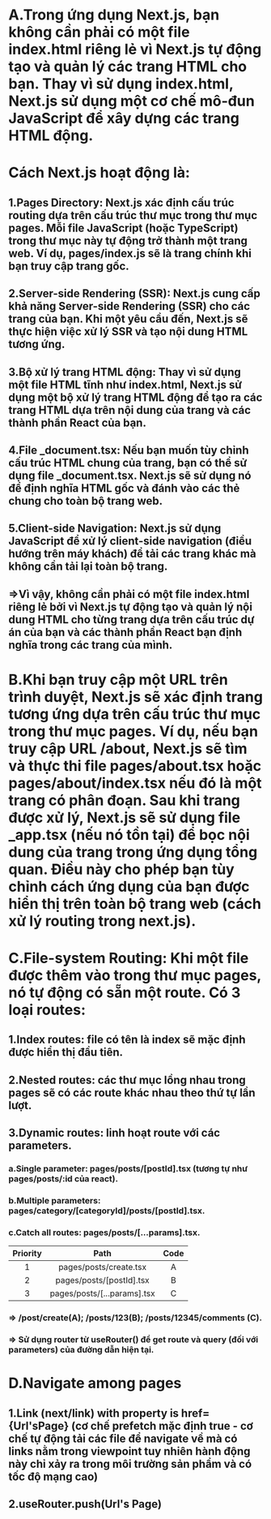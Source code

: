 # A.Trong ứng dụng Next.js, bạn không cần phải có một file index.html riêng lẻ vì Next.js tự động tạo và quản lý các trang HTML cho bạn. Thay vì sử dụng index.html, Next.js sử dụng một cơ chế mô-đun JavaScript để xây dựng các trang HTML động.

# Cách Next.js hoạt động là:

## 1.Pages Directory: Next.js xác định cấu trúc routing dựa trên cấu trúc thư mục trong thư mục pages. Mỗi file JavaScript (hoặc TypeScript) trong thư mục này tự động trở thành một trang web. Ví dụ, pages/index.js sẽ là trang chính khi bạn truy cập trang gốc.

## 2.Server-side Rendering (SSR): Next.js cung cấp khả năng Server-side Rendering (SSR) cho các trang của bạn. Khi một yêu cầu đến, Next.js sẽ thực hiện việc xử lý SSR và tạo nội dung HTML tương ứng.

## 3.Bộ xử lý trang HTML động: Thay vì sử dụng một file HTML tĩnh như index.html, Next.js sử dụng một bộ xử lý trang HTML động để tạo ra các trang HTML dựa trên nội dung của trang và các thành phần React của bạn.

## 4.File \_document.tsx: Nếu bạn muốn tùy chỉnh cấu trúc HTML chung của trang, bạn có thể sử dụng file \_document.tsx. Next.js sẽ sử dụng nó để định nghĩa HTML gốc và đánh vào các thẻ <head> chung cho toàn bộ trang web.

## 5.Client-side Navigation: Next.js sử dụng JavaScript để xử lý client-side navigation (điều hướng trên máy khách) để tải các trang khác mà không cần tải lại toàn bộ trang.

## =>Vì vậy, không cần phải có một file index.html riêng lẻ bởi vì Next.js tự động tạo và quản lý nội dung HTML cho từng trang dựa trên cấu trúc dự án của bạn và các thành phần React bạn định nghĩa trong các trang của mình.

# B.Khi bạn truy cập một URL trên trình duyệt, Next.js sẽ xác định trang tương ứng dựa trên cấu trúc thư mục trong thư mục pages. Ví dụ, nếu bạn truy cập URL /about, Next.js sẽ tìm và thực thi file pages/about.tsx hoặc pages/about/index.tsx nếu đó là một trang có phân đoạn. Sau khi trang được xử lý, Next.js sẽ sử dụng file \_app.tsx (nếu nó tồn tại) để bọc nội dung của trang trong ứng dụng tổng quan. Điều này cho phép bạn tùy chỉnh cách ứng dụng của bạn được hiển thị trên toàn bộ trang web (cách xử lý routing trong next.js).

# C.File-system Routing: Khi một file được thêm vào trong thư mục pages, nó tự động có sẵn một route. Có 3 loại routes:

## 1.Index routes: file có tên là index sẽ mặc định được hiển thị đầu tiên.

## 2.Nested routes: các thư mục lồng nhau trong pages sẽ có các route khác nhau theo thứ tự lần lượt.

## 3.Dynamic routes: linh hoạt route với các parameters.

### a.Single parameter: pages/posts/[postId].tsx (tương tự như pages/posts/:id của react).

### b.Multiple parameters: pages/category/[categoryId]/posts/[postId].tsx.

### c.Catch all routes: pages/posts/[...params].tsx.

| Priority |            Path             | Code |
| :------: | :-------------------------: | :--: |
|    1     |   pages/posts/create.tsx    |  A   |
|    2     |  pages/posts/[postId].tsx   |  B   |
|    3     | pages/posts/[...params].tsx |  C   |

### => /post/create(A); /posts/123(B); /posts/12345/comments (C).

### => Sử dụng router từ useRouter() để get route và query (đối với parameters) của đường dẫn hiện tại.

# D.Navigate among pages

## 1.Link (next/link) with property is href= {Url'sPage} (cơ chế prefetch mặc định true - cơ chế tự động tải các file để navigate về mà có links nằm trong viewpoint tuy nhiên hành động này chỉ xảy ra trong môi trường sản phẩm và có tốc độ mạng cao)

## 2.useRouter.push(Url's Page)
